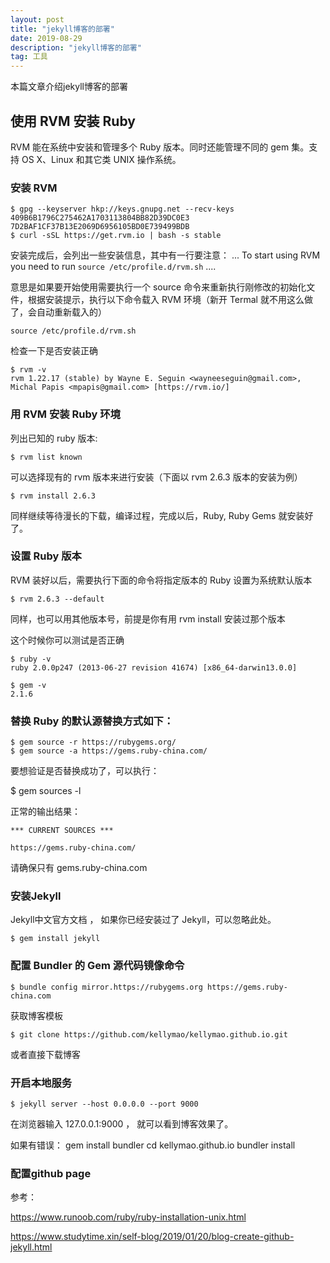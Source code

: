 ```yaml
---
layout: post
title: "jekyll博客的部署"
date: 2019-08-29 
description: "jekyll博客的部署"
tag: 工具
---   
```

  

本篇文章介绍jekyll博客的部署
 

## 使用 RVM 安装 Ruby

RVM 能在系统中安装和管理多个 Ruby 版本。同时还能管理不同的 gem 集。支持 OS X、Linux 和其它类 UNIX 操作系统。 


### 安装 RVM

	$ gpg --keyserver hkp://keys.gnupg.net --recv-keys 409B6B1796C275462A1703113804BB82D39DC0E3 7D2BAF1CF37B13E2069D6956105BD0E739499BDB
	$ curl -sSL https://get.rvm.io | bash -s stable
安装完成后，会列出一些安装信息，其中有一行要注意：
	...
	To start using RVM you need to run `source /etc/profile.d/rvm.sh`
	....
	
意思是如果要开始使用需要执行一个 source 命令来重新执行刚修改的初始化文件，根据安装提示，执行以下命令载入 RVM 环境（新开 Termal 就不用这么做了，会自动重新载入的）

	source /etc/profile.d/rvm.sh

检查一下是否安装正确

	$ rvm -v
	rvm 1.22.17 (stable) by Wayne E. Seguin <wayneeseguin@gmail.com>, Michal Papis <mpapis@gmail.com> [https://rvm.io/]
### 用 RVM 安装 Ruby 环境  
列出已知的 ruby 版本:

	$ rvm list known

可以选择现有的 rvm 版本来进行安装（下面以 rvm 2.6.3 版本的安装为例）

	$ rvm install 2.6.3

同样继续等待漫长的下载，编译过程，完成以后，Ruby, Ruby Gems 就安装好了。

### 设置 Ruby 版本

RVM 装好以后，需要执行下面的命令将指定版本的 Ruby 设置为系统默认版本

	$ rvm 2.6.3 --default

同样，也可以用其他版本号，前提是你有用 rvm install 安装过那个版本

这个时候你可以测试是否正确

	$ ruby -v
	ruby 2.0.0p247 (2013-06-27 revision 41674) [x86_64-darwin13.0.0]

	$ gem -v
	2.1.6

### 替换 Ruby 的默认源替换方式如下：

	$ gem source -r https://rubygems.org/
	$ gem source -a https://gems.ruby-china.com/

要想验证是否替换成功了，可以执行：

$ gem sources -l  

正常的输出结果：

	*** CURRENT SOURCES ***

	https://gems.ruby-china.com/


请确保只有 gems.ruby-china.com

### 安装Jekyll

Jekyll中文官方文档 ， 如果你已经安装过了 Jekyll，可以忽略此处。

    $ gem install jekyll

### 配置 Bundler 的 Gem 源代码镜像命令

	$ bundle config mirror.https://rubygems.org https://gems.ruby-china.com

获取博客模板

    $ git clone https://github.com/kellymao/kellymao.github.io.git

或者直接下载博客

### 开启本地服务

    $ jekyll server --host 0.0.0.0 --port 9000 
在浏览器输入 127.0.0.1:9000 ， 就可以看到博客效果了。


如果有错误：
	gem install bundler
	cd kellymao.github.io
	bundler install 
	
### 配置github page 

参考： 

https://www.runoob.com/ruby/ruby-installation-unix.html 

https://www.studytime.xin/self-blog/2019/01/20/blog-create-github-jekyll.html


